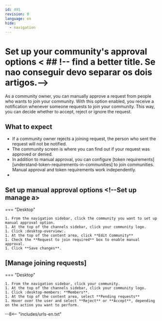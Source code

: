 ```yaml
---
id: 491
revision: 0
language: en
hide:
  - navigation
---
```


# Set up your community's approval options < ## !-- find a better title. Se nao conseguir devo separar os dois artigos.-->

As a community owner, you can manually approve a request from people who wants to join your community. With this option enabled, you receive a notification whenever someone requests to join your community. This way, you can decide whether to accept, reject or ignore the request.

## What to expect

- If a community owner rejects a joining request, the person who sent the request will not be notified.
- The community screen is where you can find out if your request was approved or denied.
- In addition to manual approval, you can configure [token requirements][understand-token-requirements-in-communities] to join communities. Manual approval and token requirements work independently.
- <!-- talk about ignore? Sim! add a informação sobre 7 dias.-->

## Set up manual approval options <!--Set up manage a>

=== "Desktop"

    1. From the navigation sidebar, click the community you want to set up manual approval option.
    1. At the top of the channels sidebar, click your community logo.
    1. Click :desktop-overview:.
    1. At the top of the content area, click **Edit Community**
    1. Check the **Request to join required** box to enable manual approval.
    1. Click **Save changes**.   

## [Manage joining requests]

<!--Essa procedimento deve explciar onde devo ir para aceitar ou ignorar o join request.-->

=== "Desktop"

    1. From the navigation sidebar, click your community.
    1. At the top of the channels sidebar, click your community logo.
    1. Click :desktop-members: **Members**.
    1. At the top of the content area, select **Pending requests**
    1. Hover over the user and select **Reject** or **Accept**, depending on the action you want to perform.

--8<-- "includes/urls-en.txt"
